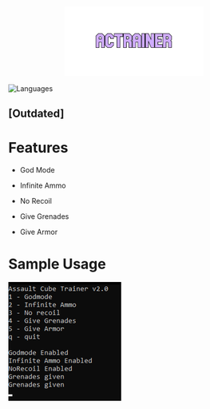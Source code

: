 <p align="center">
  <img src="https://github.com/Nizar1999/ACTrainer/blob/master/screenshots/Banner.png" width = 55%; height=55% />
</p>

![Languages](https://img.shields.io/badge/-C++-%23CFACFF?style=for-the-badge&logo=cplusplus&logoColor=black) 

## [Outdated]

# Features
- God Mode

- Infinite Ammo

- No Recoil

- Give Grenades

- Give Armor

# Sample Usage

![Usage](./screenshots/Trainer.png)
